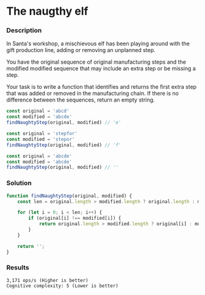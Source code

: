 # The naugthy elf 

### Description

In Santa's workshop, a mischievous elf has been playing around with the gift production line, adding or removing an unplanned step.

You have the original sequence of original manufacturing steps and the modified modified sequence that may include an extra step or be missing a step.

Your task is to write a function that identifies and returns the first extra step that was added or removed in the manufacturing chain. If there is no difference between the sequences, return an empty string.

```js
const original = 'abcd'
const modified = 'abcde'
findNaughtyStep(original, modified) // 'e'

const original = 'stepfor'
const modified = 'stepor'
findNaughtyStep(original, modified) // 'f'

const original = 'abcde'
const modified = 'abcde'
findNaughtyStep(original, modified) // ''
```

### Solution

```js
function findNaughtyStep(original, modified) {
    const len = original.length > modified.length ? original.length : modified.length;

    for (let i = 0; i < len; i++) {
        if (original[i] !== modified[i]) {
            return original.length > modified.length ? original[i] : modified[i];
        }
    }

    return '';
}
```

### Results

```
3,171 ops/s (Higher is better)
Cognitive complexity: 5 (Lower is better)
```


